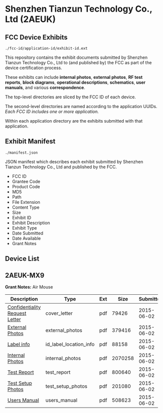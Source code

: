 # Shenzhen Tianzun Technology Co., Ltd (2AEUK)
## FCC Device Exhibits

```
./fcc-id/application-id/exhibit-id.ext
```

This repository contains the exhibit documents submitted by Shenzhen Tianzun Technology Co., Ltd to (and published by) the FCC as part of the device certification process.

These exhibits can include **internal photos**, **external photos**, **RF test reports**, **block diagrams**, **operational descriptions**, **schematics**, **user manuals**, and various **correspondence**.

The top-level directories are sliced by the FCC ID of each device.

The second-level directories are named according to the application UUIDs. *Each FCC ID includes one or more application.*

Within each application directory are the exhibits submitted with that application. 

## Exhibit Manifest

```
./manifest.json
```

JSON manifest which describes each exhibit submitted by Shenzhen Tianzun Technology Co., Ltd and published by the FCC.

- FCC ID
- Grantee Code
- Product Code
- MD5
- Path
- File Extension
- Content Type
- Size
- Exhibit ID
- Exhibit Description
- Exhibit Type
- Date Submitted
- Date Available
- Grant Notes

## Device List
## 2AEUK-MX9
**Grant Notes:** Air Mouse

| Description | Type | Ext | Size | Submitted | Available |
| ----------- | ---- | --- | ---- | --------- | --------- |
| [Confidentiality Request Letter](2AEUK-MX9/453d6b2325c9e2756a0cd0c8dc211a54/2633275.pdf) | cover_letter | pdf | 79426 | 2015-06-02 | 2015-06-02 |
| [External Photos](2AEUK-MX9/453d6b2325c9e2756a0cd0c8dc211a54/2633276.pdf) | external_photos | pdf | 379416 | 2015-06-02 | 2015-06-02 |
| [Label info](2AEUK-MX9/453d6b2325c9e2756a0cd0c8dc211a54/2633278.pdf) | id_label_location_info | pdf | 88158 | 2015-06-02 | 2015-06-02 |
| [Internal Photos](2AEUK-MX9/453d6b2325c9e2756a0cd0c8dc211a54/2633277.pdf) | internal_photos | pdf | 2070258 | 2015-06-02 | 2015-06-02 |
| [Test Report](2AEUK-MX9/453d6b2325c9e2756a0cd0c8dc211a54/2633281.pdf) | test_report | pdf | 800640 | 2015-06-02 | 2015-06-02 |
| [Test Setup Photos](2AEUK-MX9/453d6b2325c9e2756a0cd0c8dc211a54/2633280.pdf) | test_setup_photos | pdf | 201080 | 2015-06-02 | 2015-06-02 |
| [Users Manual](2AEUK-MX9/453d6b2325c9e2756a0cd0c8dc211a54/2633279.pdf) | users_manual | pdf | 508623 | 2015-06-02 | 2015-06-02 |

